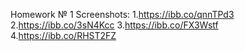 Homework № 1
Screenshots:
1.https://ibb.co/qnnTPd3
2.https://ibb.co/3sN4Kcc
3.https://ibb.co/FX3Wstf
4.https://ibb.co/RHST2FZ